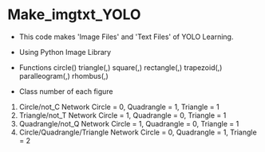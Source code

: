 # Make_imgtxt_YOLO

- This code makes 'Image Files' and 'Text Files' of YOLO Learning.
- Using Python Image Library

- Functions
circle()
triangle(,)
square(,)
rectangle(,)
trapezoid(,)
paralleogram(,)
rhombus(,)

- Class number of each figure
1. Circle/not_C Network
Circle = 0, Quadrangle = 1, Triangle = 1
2. Triangle/not_T Network
Circle = 1, Quadrangle = 0, Triangle = 1
3. Quadrangle/not_Q Network
Circle = 1, Quadrangle = 0, Triangle = 1
4. Circle/Quadrangle/Triangle Network
Circle = 0, Quadrangle = 1, Triangle = 2


